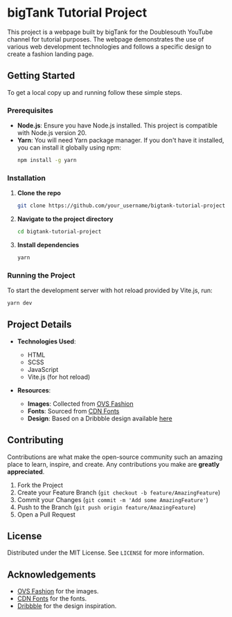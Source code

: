 # bigTank Tutorial Project

This project is a webpage built by bigTank for the Doublesouth YouTube channel for tutorial purposes. The webpage demonstrates the use of various web development technologies and follows a specific design to create a fashion landing page.

## Getting Started

To get a local copy up and running follow these simple steps.

### Prerequisites

- **Node.js**: Ensure you have Node.js installed. This project is compatible with Node.js version 20.
- **Yarn**: You will need Yarn package manager. If you don't have it installed, you can install it globally using npm:
  ```sh
  npm install -g yarn
  ```

### Installation

1. **Clone the repo**
   ```sh
   git clone https://github.com/your_username/bigtank-tutorial-project.git
   ```
2. **Navigate to the project directory**
   ```sh
   cd bigtank-tutorial-project
   ```
3. **Install dependencies**
   ```sh
   yarn
   ```

### Running the Project

To start the development server with hot reload provided by Vite.js, run:
```sh
yarn dev
```

## Project Details

- **Technologies Used**:
  - HTML
  - SCSS
  - JavaScript
  - Vite.js (for hot reload)

- **Resources**:
  - **Images**: Collected from [OVS Fashion](https://www.ovsfashion.com/)
  - **Fonts**: Sourced from [CDN Fonts](https://www.cdnfonts.com/)
  - **Design**: Based on a Dribbble design available [here](https://dribbble.com/shots/20537821-Fashion-Landing-Page)

## Contributing

Contributions are what make the open-source community such an amazing place to learn, inspire, and create. Any contributions you make are **greatly appreciated**.

1. Fork the Project
2. Create your Feature Branch (`git checkout -b feature/AmazingFeature`)
3. Commit your Changes (`git commit -m 'Add some AmazingFeature'`)
4. Push to the Branch (`git push origin feature/AmazingFeature`)
5. Open a Pull Request

## License

Distributed under the MIT License. See `LICENSE` for more information.

## Acknowledgements

- [OVS Fashion](https://www.ovsfashion.com/) for the images.
- [CDN Fonts](https://www.cdnfonts.com/) for the fonts.
- [Dribbble](https://dribbble.com/) for the design inspiration.
